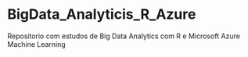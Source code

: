 # BigData_Analyticis_R_Azure
Repositorio com estudos de Big Data Analytics com R e Microsoft Azure Machine Learning
